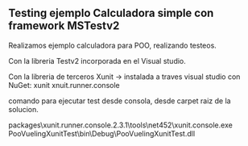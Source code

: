 ## Testing ejemplo Calculadora simple con framework MSTestv2

Realizamos ejemplo calculadora para POO, realizando testeos.

Con la libreria Testv2 incorporada en el Visual studio.

Con la libreria de terceros Xunit -> instalada a traves visual studio con NuGet:
	xunit
	xnuit.runner.console
	
comando para ejecutar test desde consola, desde carpet raiz de la solucion.

packages\xunit.runner.console.2.3.1\tools\net452\xunit.console.exe PooVuelingXunitTest\bin\Debug\PooVuelingXunitTest.dll
